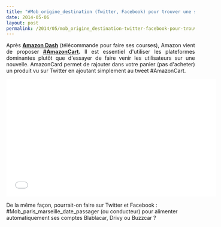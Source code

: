 ```yaml
---
title: "#Mob_origine_destination (Twitter, Facebook) pour trouver une solution de mobilité"
date: 2014-05-06
layout: post
permalink: /2014/05/mob_origine_destination-twitter-facebook-pour-trouver-une-solution-de-mobilite.html
---
```


<p style="text-align: justify;">Après <a href="http://www.01net.com/editorial/617672/amazon-dash-la-telecommande-d-amazon-pour-faire-ses-courses/" target="_blank"><strong>Amazon Dash</strong></a> (télécommande pour faire ses courses), Amazon vient de proposer <strong><a href="http://www.01net.com/editorial/619262/avec-amazoncart-remplissez-votre-panier-amazon-directement-sur-twitter/" target="_blank">#AmazonCart</a>.</strong> Il est essentiel d'utiliser les plateformes dominantes plutôt que d'essayer de faire venir les utilisateurs sur une nouvelle. AmazonCard permet de rajouter dans votre panier (pas d'acheter) un produit vu sur Twitter en ajoutant simplement au tweet #AmazonCart. </p> <p style="text-align: justify;"><iframe allowfullscreen="" frameborder="0" height="315" src="//www.youtube.com/embed/iAm6pa9hPKA?rel=0" width="560"></iframe></p> <p>De la même façon, pourrait-on faire sur Twitter et Facebook : #Mob_paris_marseille_date_passager (ou conducteur) pour alimenter automatiquement ses comptes Blablacar, Drivy ou Buzzcar ? </p>